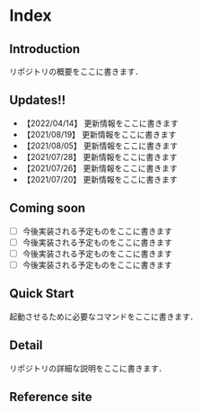 # Index
## Introduction

リポジトリの概要をここに書きます．


## Updates!!
* 【2022/04/14】 更新情報をここに書きます
* 【2021/08/19】 更新情報をここに書きます
* 【2021/08/05】 更新情報をここに書きます
* 【2021/07/28】 更新情報をここに書きます
* 【2021/07/26】 更新情報をここに書きます
* 【2021/07/20】 更新情報をここに書きます

## Coming soon
- [ ] 今後実装される予定ものをここに書きます
- [ ] 今後実装される予定ものをここに書きます
- [ ] 今後実装される予定ものをここに書きます
- [ ] 今後実装される予定ものをここに書きます

## Quick Start

起動させるために必要なコマンドをここに書きます．

## Detail

リポジトリの詳細な説明をここに書きます．


## Reference site

